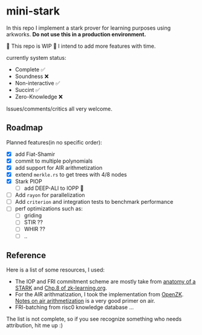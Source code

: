 # mini-stark

In this repo I implement a stark prover for learning purposes using arkworks.
**Do not use this in a production environment.**

🚧 This repo is WIP 🚧 I intend to add more features with time.

currently system status:

- Complete ✅
- Soundness :x:
- Non-interactive ✅
- Succint ✅
- Zero-Knowledge :x:

Issues/comments/critics all very welcome.

## Roadmap

Planned features(in no specific order):

- [x] add Fiat-Shamir
- [x] commit to multiple polynomials
- [x] add support for AIR arithmetization
- [x] extend `merkle.rs` to get trees with 4/8 nodes
- [x] Stark PIOP
  - [ ] add DEEP-ALI to IOPP 🚧
- [ ] Add `rayon` for parallelization
- [ ] Add `criterion` and integration tests to benchmark performance
- [ ] perf optimizations such as:
  - [ ] griding
  - [ ] STIR ??
  - [ ] WHIR ??
  - [ ] ..

## Reference

Here is a list of some resources, I used:

- The IOP and FRI commitment scheme are mostly take from [anatomy of a STARK](https://aszepieniec.github.io/stark-anatomy/stark) and [Chp.8 of zk-learning.org](https://rdi.berkeley.edu/zk-learning/assets/lecture8.pdf).
- For the AIR arithmatization, I took the implementation from [OpenZK](https://www.youtube.com/watch?v=H3AKu03AwYc). [Notes on air arithmetization](https://cronokirby.com/posts/2022/09/notes-on-stark-arithmetization/) is a very good primer on air.
- FRI-batching from risc0 knowledge database
...

The list is not complete, so if you see recognize something who needs attribution, hit me up :)
